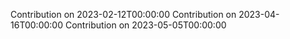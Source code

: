 Contribution on 2023-02-12T00:00:00
Contribution on 2023-04-16T00:00:00
Contribution on 2023-05-05T00:00:00
